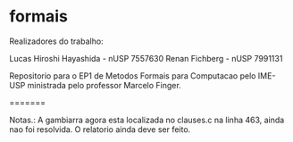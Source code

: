 formais
=======

Realizadores do trabalho:

Lucas Hiroshi Hayashida - nUSP 7557630
Renan Fichberg - nUSP 7991131

Repositorio para o EP1 de Metodos Formais para Computacao pelo IME-USP ministrada pelo professor Marcelo Finger.


=======

Notas.: A gambiarra agora esta localizada no clauses.c na linha 463, ainda nao foi resolvida.
        O relatorio ainda deve ser feito.
